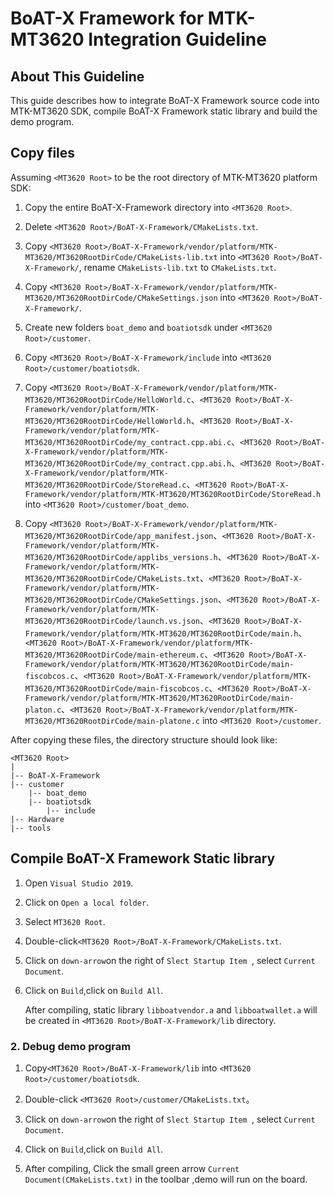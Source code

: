 # BoAT-X Framework for MTK-MT3620 Integration Guideline


## About This Guideline

This guide describes how to integrate BoAT-X Framework source code into MTK-MT3620 SDK, compile BoAT-X Framework static library and build the demo program.


## Copy files

Assuming `<MT3620 Root>` to be the root directory of MTK-MT3620 platform SDK:

1. Copy the entire BoAT-X-Framework directory into `<MT3620 Root>`.

2. Delete `<MT3620 Root>/BoAT-X-Framework/CMakeLists.txt`.

3. Copy `<MT3620 Root>/BoAT-X-Framework/vendor/platform/MTK-MT3620/MT3620RootDirCode/CMakeLists-lib.txt` into `<MT3620 Root>/BoAT-X-Framework/`, rename `CMakeLists-lib.txt` to `CMakeLists.txt`.

4. Copy `<MT3620 Root>/BoAT-X-Framework/vendor/platform/MTK-MT3620/MT3620RootDirCode/CMakeSettings.json` into `<MT3620 Root>/BoAT-X-Framework/`.

5. Create new folders `boat_demo` and `boatiotsdk` under `<MT3620 Root>/customer`.

6. Copy `<MT3620 Root>/BoAT-X-Framework/include` into `<MT3620 Root>/customer/boatiotsdk`.

7. Copy `<MT3620 Root>/BoAT-X-Framework/vendor/platform/MTK-MT3620/MT3620RootDirCode/HelloWorld.c`、`<MT3620 Root>/BoAT-X-Framework/vendor/platform/MTK-MT3620/MT3620RootDirCode/HelloWorld.h`、`<MT3620 Root>/BoAT-X-Framework/vendor/platform/MTK-MT3620/MT3620RootDirCode/my_contract.cpp.abi.c`、`<MT3620 Root>/BoAT-X-Framework/vendor/platform/MTK-MT3620/MT3620RootDirCode/my_contract.cpp.abi.h`、`<MT3620 Root>/BoAT-X-Framework/vendor/platform/MTK-MT3620/MT3620RootDirCode/StoreRead.c`、`<MT3620 Root>/BoAT-X-Framework/vendor/platform/MTK-MT3620/MT3620RootDirCode/StoreRead.h` into `<MT3620 Root>/customer/boat_demo`. 

8. Copy `<MT3620 Root>/BoAT-X-Framework/vendor/platform/MTK-MT3620/MT3620RootDirCode/app_manifest.json`、`<MT3620 Root>/BoAT-X-Framework/vendor/platform/MTK-MT3620/MT3620RootDirCode/applibs_versions.h`、`<MT3620 Root>/BoAT-X-Framework/vendor/platform/MTK-MT3620/MT3620RootDirCode/CMakeLists.txt`、`<MT3620 Root>/BoAT-X-Framework/vendor/platform/MTK-MT3620/MT3620RootDirCode/CMakeSettings.json`、`<MT3620 Root>/BoAT-X-Framework/vendor/platform/MTK-MT3620/MT3620RootDirCode/launch.vs.json`、`<MT3620 Root>/BoAT-X-Framework/vendor/platform/MTK-MT3620/MT3620RootDirCode/main.h`、`<MT3620 Root>/BoAT-X-Framework/vendor/platform/MTK-MT3620/MT3620RootDirCode/main-ethereum.c`、`<MT3620 Root>/BoAT-X-Framework/vendor/platform/MTK-MT3620/MT3620RootDirCode/main-fiscobcos.c`、`<MT3620 Root>/BoAT-X-Framework/vendor/platform/MTK-MT3620/MT3620RootDirCode/main-fiscobcos.c`、`<MT3620 Root>/BoAT-X-Framework/vendor/platform/MTK-MT3620/MT3620RootDirCode/main-platon.c`、`<MT3620 Root>/BoAT-X-Framework/vendor/platform/MTK-MT3620/MT3620RootDirCode/main-platone.c` into `<MT3620 Root>/customer`.

After copying these files, the directory structure should look like:

```
<MT3620 Root>
|
|-- BoAT-X-Framework
|-- customer
    |-- boat_demo
    |-- boatiotsdk
        |-- include
|-- Hardware
|-- tools
```


## Compile BoAT-X Framework Static library

1. Open `Visual Studio 2019`.

2. Click on `Open a local folder`.

3. Select `MT3620 Root`. 

4. Double-click`<MT3620 Root>/BoAT-X-Framework/CMakeLists.txt`.

5. Click on `down-arrow`on the right of `Slect Startup Item `, select `Current Document`.

6. Click on `Build`,click on `Build All`.

   After compiling, static library `libboatvendor.a` and `libboatwallet.a` will be created in `<MT3620 Root>/BoAT-X-Framework/lib` directory.


### 2. Debug demo program

1. Copy`<MT3620 Root>/BoAT-X-Framework/lib` into `<MT3620 Root>/customer/boatiotsdk`.

2. Double-click `<MT3620 Root>/customer/CMakeLists.txt`。

3. Click on `down-arrow`on the right of `Slect Startup Item `, select `Current Document`.

4. Click on `Build`,click on `Build All`.

5. After compiling, Click the small green arrow `Current Document(CMakeLists.txt)` in the toolbar ,demo will run on the board.
